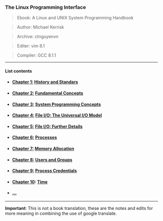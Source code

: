 ### The Linux Programming Interface

> Ebook: A Linux and UNIX System Programming Handbook

> Author: Michael Kerrisk

> Archive: ctnguyenvn

> Editer: vim 8.1

> Compiler: GCC 8.1.1

---

#### List contents

- #### [Chapter 1:](https://doc.lagout.org/programmation/unix/The%20Linux%20Programming%20Interface.pdf#G7.1007413) [History and Standars](https://github.com/ctnguyenvn/Linux-Programming/tree/master/Linux-Programming-Interface/Chapter_01)

- #### [Chapter 2:](https://doc.lagout.org/programmation/unix/The%20Linux%20Programming%20Interface.pdf#G8.1008451) [Fundamental Concepts]()

- #### [Chapter 3:](https://doc.lagout.org/programmation/unix/The%20Linux%20Programming%20Interface.pdf#G9.1020423) [System Programming Concepts]()

- #### [Chapter 4:](https://doc.lagout.org/programmation/unix/The%20Linux%20Programming%20Interface.pdf#G10.1028391) [File I/O: The Universal I/O Model]()

- #### [Chapter 5:](https://doc.lagout.org/programmation/unix/The%20Linux%20Programming%20Interface.pdf#G11.1028400) [File I/O: Further Details]()

- #### [Chapter 6:](https://doc.lagout.org/programmation/unix/The%20Linux%20Programming%20Interface.pdf#G12.1029760) [Processes]()

- #### [Chapter 7:](https://doc.lagout.org/programmation/unix/The%20Linux%20Programming%20Interface.pdf#G13.1029172) [Memory Allocation]()

- #### [Chapter 8:](https://doc.lagout.org/programmation/unix/The%20Linux%20Programming%20Interface.pdf#G14.1030722) [Users and Groups]()

- #### [Chapter 9:](https://doc.lagout.org/programmation/unix/The%20Linux%20Programming%20Interface.pdf#G15.1030725) [Process Credentials]()

- #### [Chapter 10](https://doc.lagout.org/programmation/unix/The%20Linux%20Programming%20Interface.pdf#G16.1030722): [Time]()

- #### [...]()

---

**Important**: This is not a book translation, these are the notes and edits for more meaning in combining the use of google translate.
